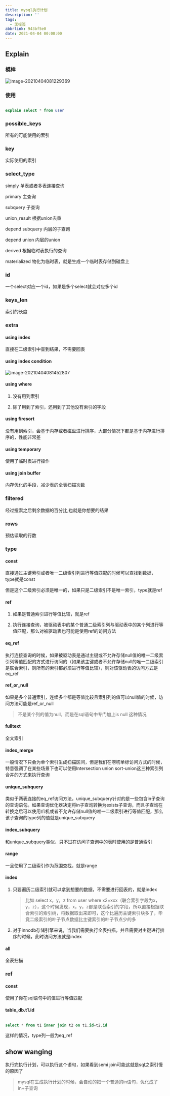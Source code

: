 ```yaml
---
title: mysql执行计划
description: ''
tags:
  - 无标签
abbrlink: 943bf5e0
date: 2021-04-04 00:00:00
---
```



## Explain



<!-- more -->



### 模样



![image-20210404081229369](https://gitee.com/flow_disaster/blog-map-bed/raw/master/img/image-20210404081229369.png)



### 使用



```sql

explain select * from user

```



### possible_keys



所有的可能使用的索引



### key



实际使用的索引



### select_type



simply  单表或者多表连接查询



primary  主查询



subquery 子查询



union_result  根据union去重



depend subquery  内层的子查询



depend union   内层的union



derived  根据临时表执行的查询



materialized  物化为临时表，就是生成一个临时表存储到磁盘上



### id



一个select对应一个id，如果是多个select就会对应多个id



### keys_len



索引的长度



### extra



#### using index



直接在二级索引中查到结果，不需要回表



#### using index condition



![image-20210404081452807](https://gitee.com/flow_disaster/blog-map-bed/raw/master/img/image-20210404081452807.png)



#### using where



1. 没有用到索引

2. 除了用到了索引，还用到了其他没有索引的字段



#### using firesort



没有用到索引，会基于内存或者磁盘进行排序，大部分情况下都是基于内存进行排序的，性能非常差



#### using temporary



使用了临时表进行操作



#### using join buffer



内存优化的手段，减少表的全表扫描次数



### filtered



经过搜索之后剩余数据的百分比,也就是你想要的结果



### rows



预估读取的行数



### type



#### const



直接通过主键索引或者唯一二级索引列进行等值匹配的时候可以查找到数据，type就是const



但是这个二级索引必须是唯一的，如果只是二级索引不是唯一索引，type就是ref



#### ref



1. 如果是普通索引进行等值比较，就是ref

2. 执行连接查询，被驱动表中的某个普通二级索引列与驱动表中的某个列进行等值匹配，那么对被驱动表也可能是使用ref的访问方法



#### eq_ref



执行连接查询的时候，如果被驱动表是通过主键或不允许存储null值的唯一二级索引列等值匹配的方式进行访问的（如果该主键或者不允许存储null的唯一二级索引是联合索引，则所有的索引都必须进行等值比较），则对该驱动表的访问方式是eq_ref



#### ref_or_null



如果是多个普通索引，连续多个都是等值比较且索引列的值可以null值的时候，访问方法可能是ref_or_null



> 不是某个列的值为null，而是在sql语句中专门加上is null 这种情况



#### fulltext



全文索引



#### index_merge



一般情况下只会为单个索引生成扫描区间，但是我们在唠叨单标访问方式的时候，特意强调了在某些场景下也可以使用Intersection union sort-union这三种索引列合并的方式来执行查询



#### unique_subquery



类似于两表连接的eq_ref访问方法，unique_subquery针对的是一些包含in子查询的查询语句。如果查询优化器决定将in子查询转换为exists子查询，而且子查询在转换之后可以使用爪机或者不允许存储null值的唯一二级索引进行等值匹配，那么该子查询的type列的值就是unique_subquery



#### index_subquery



和unique_subquery类似，只不过在访问子查询中的表时使用的是普通索引



#### range



一旦使用了二级索引作为范围查找，就是range



#### index



1. 只要遍历二级索引就可以拿到想要的数据，不需要进行回表的，就是index



   >比如 select x，y，z from user where x2=xxx（联合索引字段为x，y，z），这个时候发现，x，y，z都是联合索引的字段，所以直接根据联合索引的索引树，将数据取出来即可，这个比遍历主键索引块多了，毕竟二级索引的叶子节点数据比主键索引的叶子节点少的多



2. 对于innodb存储引擎来说，当我们需要执行全表扫描，并且需要对主键进行排序的时候，此时访问方法就是index



#### all



全表扫描



### ref



#### const



使用了你在sql语句中的值进行等值匹配



#### table_db.t1.id



```sql

select * from t1 inner join t2 on t1.id=t2.id

```



这样的情况，type列一般为eq_ref



## show wanging



执行完执行计划，可以执行这个语句，如果看到semi join可能这就是sql之索引慢的原因了



> mysql在生成执行计划的时候，会自动的把一个普通的in语句，优化成了in+子查询